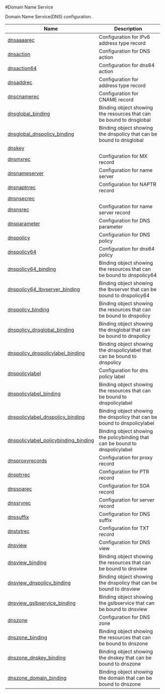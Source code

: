 #Domain Name Service

Domain Name Service(DNS) configuration.


<table><thead><tr><th>Name</th><th>Description</th></tr></thead><tbody><tr><td><a href="../../../configuration/domain-name-service/dnsaaaarec/dnsaaaarec">dnsaaaarec</a></td><td>Configuration for IPv6 address type record</td><tr><tr><td><a href="../../../configuration/domain-name-service/dnsaction/dnsaction">dnsaction</a></td><td>Configuration for DNS action</td><tr><tr><td><a href="../../../configuration/domain-name-service/dnsaction64/dnsaction64">dnsaction64</a></td><td>Configuration for dns64 action</td><tr><tr><td><a href="../../../configuration/domain-name-service/dnsaddrec/dnsaddrec">dnsaddrec</a></td><td>Configuration for address type record</td><tr><tr><td><a href="../../../configuration/domain-name-service/dnscnamerec/dnscnamerec">dnscnamerec</a></td><td>Configuration for CNAME record</td><tr><tr><td><a href="../../../configuration/domain-name-service/dnsglobal_binding/dnsglobal_binding">dnsglobal_binding</a></td><td>Binding object showing the resources that can be bound to dnsglobal</td><tr><tr><td><a href="../../../configuration/domain-name-service/dnsglobal_dnspolicy_binding/dnsglobal_dnspolicy_binding">dnsglobal_dnspolicy_binding</a></td><td>Binding object showing the dnspolicy that can be bound to dnsglobal</td><tr><tr><td><a href="../../../configuration/domain-name-service/dnskey/dnskey">dnskey</a></td><td></td><tr><tr><td><a href="../../../configuration/domain-name-service/dnsmxrec/dnsmxrec">dnsmxrec</a></td><td>Configuration for MX record</td><tr><tr><td><a href="../../../configuration/domain-name-service/dnsnameserver/dnsnameserver">dnsnameserver</a></td><td>Configuration for name server</td><tr><tr><td><a href="../../../configuration/domain-name-service/dnsnaptrrec/dnsnaptrrec">dnsnaptrrec</a></td><td>Configuration for NAPTR record</td><tr><tr><td><a href="../../../configuration/domain-name-service/dnsnsecrec/dnsnsecrec">dnsnsecrec</a></td><td></td><tr><tr><td><a href="../../../configuration/domain-name-service/dnsnsrec/dnsnsrec">dnsnsrec</a></td><td>Configuration for name server record</td><tr><tr><td><a href="../../../configuration/domain-name-service/dnsparameter/dnsparameter">dnsparameter</a></td><td>Configuration for DNS parameter</td><tr><tr><td><a href="../../../configuration/domain-name-service/dnspolicy/dnspolicy">dnspolicy</a></td><td>Configuration for DNS policy</td><tr><tr><td><a href="../../../configuration/domain-name-service/dnspolicy64/dnspolicy64">dnspolicy64</a></td><td>Configuration for dns64 policy</td><tr><tr><td><a href="../../../configuration/domain-name-service/dnspolicy64_binding/dnspolicy64_binding">dnspolicy64_binding</a></td><td>Binding object showing the resources that can be bound to dnspolicy64</td><tr><tr><td><a href="../../../configuration/domain-name-service/dnspolicy64_lbvserver_binding/dnspolicy64_lbvserver_binding">dnspolicy64_lbvserver_binding</a></td><td>Binding object showing the lbvserver that can be bound to dnspolicy64</td><tr><tr><td><a href="../../../configuration/domain-name-service/dnspolicy_binding/dnspolicy_binding">dnspolicy_binding</a></td><td>Binding object showing the resources that can be bound to dnspolicy</td><tr><tr><td><a href="../../../configuration/domain-name-service/dnspolicy_dnsglobal_binding/dnspolicy_dnsglobal_binding">dnspolicy_dnsglobal_binding</a></td><td>Binding object showing the dnsglobal that can be bound to dnspolicy</td><tr><tr><td><a href="../../../configuration/domain-name-service/dnspolicy_dnspolicylabel_binding/dnspolicy_dnspolicylabel_binding">dnspolicy_dnspolicylabel_binding</a></td><td>Binding object showing the dnspolicylabel that can be bound to dnspolicy</td><tr><tr><td><a href="../../../configuration/domain-name-service/dnspolicylabel/dnspolicylabel">dnspolicylabel</a></td><td>Configuration for dns policy label</td><tr><tr><td><a href="../../../configuration/domain-name-service/dnspolicylabel_binding/dnspolicylabel_binding">dnspolicylabel_binding</a></td><td>Binding object showing the resources that can be bound to dnspolicylabel</td><tr><tr><td><a href="../../../configuration/domain-name-service/dnspolicylabel_dnspolicy_binding/dnspolicylabel_dnspolicy_binding">dnspolicylabel_dnspolicy_binding</a></td><td>Binding object showing the dnspolicy that can be bound to dnspolicylabel</td><tr><tr><td><a href="../../../configuration/domain-name-service/dnspolicylabel_policybinding_binding/dnspolicylabel_policybinding_binding">dnspolicylabel_policybinding_binding</a></td><td>Binding object showing the policybinding that can be bound to dnspolicylabel</td><tr><tr><td><a href="../../../configuration/domain-name-service/dnsproxyrecords/dnsproxyrecords">dnsproxyrecords</a></td><td>Configuration for proxy record</td><tr><tr><td><a href="../../../configuration/domain-name-service/dnsptrrec/dnsptrrec">dnsptrrec</a></td><td>Configuration for PTR record</td><tr><tr><td><a href="../../../configuration/domain-name-service/dnssoarec/dnssoarec">dnssoarec</a></td><td>Configuration for SOA record</td><tr><tr><td><a href="../../../configuration/domain-name-service/dnssrvrec/dnssrvrec">dnssrvrec</a></td><td>Configuration for server record</td><tr><tr><td><a href="../../../configuration/domain-name-service/dnssuffix/dnssuffix">dnssuffix</a></td><td>Configuration for DNS suffix</td><tr><tr><td><a href="../../../configuration/domain-name-service/dnstxtrec/dnstxtrec">dnstxtrec</a></td><td>Configuration for TXT record</td><tr><tr><td><a href="../../../configuration/domain-name-service/dnsview/dnsview">dnsview</a></td><td>Configuration for DNS view</td><tr><tr><td><a href="../../../configuration/domain-name-service/dnsview_binding/dnsview_binding">dnsview_binding</a></td><td>Binding object showing the resources that can be bound to dnsview</td><tr><tr><td><a href="../../../configuration/domain-name-service/dnsview_dnspolicy_binding/dnsview_dnspolicy_binding">dnsview_dnspolicy_binding</a></td><td>Binding object showing the dnspolicy that can be bound to dnsview</td><tr><tr><td><a href="../../../configuration/domain-name-service/dnsview_gslbservice_binding/dnsview_gslbservice_binding">dnsview_gslbservice_binding</a></td><td>Binding object showing the gslbservice that can be bound to dnsview</td><tr><tr><td><a href="../../../configuration/domain-name-service/dnszone/dnszone">dnszone</a></td><td>Configuration for DNS zone</td><tr><tr><td><a href="../../../configuration/domain-name-service/dnszone_binding/dnszone_binding">dnszone_binding</a></td><td>Binding object showing the resources that can be bound to dnszone</td><tr><tr><td><a href="../../../configuration/domain-name-service/dnszone_dnskey_binding/dnszone_dnskey_binding">dnszone_dnskey_binding</a></td><td>Binding object showing the dnskey that can be bound to dnszone</td><tr><tr><td><a href="../../../configuration/domain-name-service/dnszone_domain_binding/dnszone_domain_binding">dnszone_domain_binding</a></td><td>Binding object showing the domain that can be bound to dnszone</td><tr></tbody></table>
